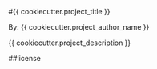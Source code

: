 #{{ cookiecutter.project_title }}

By:  {{ cookiecutter.project_author_name }}

{{ cookiecutter.project_description }}

##license